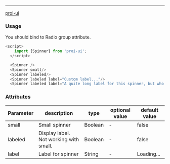 ---
[proi-ui](https://github.com/specialdoom/proi-ui)
### Usage
You should bind to Radio group attribute.
```javascript
<script>
    import {Spinner} from 'proi-ui';
  </script>

  <Spinner />
  <Spinner small/>
  <Spinner labeled/>
  <Spinner labeled label="Custom label..."/>
  <Spinner labeled label="A quite long label for this spinner, but who cares?"/>
```
### Attributes
| Parameter | description | type | optional value | default value |
| --- | --- | --- | --- | --- |
| small | Small spinner | Boolean | - | false |
| labeled | Display label. Not working with small. | Boolean | - | false |
| label | Label for spinner | String | - | Loading... |